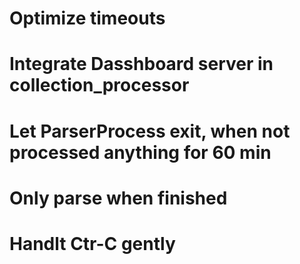 # Optimize timeouts
# Integrate Dasshboard server in collection_processor
# Let ParserProcess exit, when not processed anything for 60 min
# Only parse when finished
# Handlt Ctr-C gently
